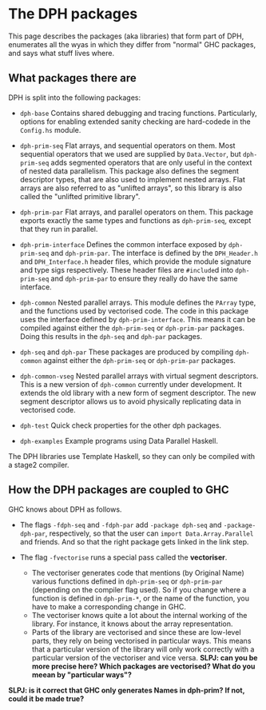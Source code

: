 # The DPH packages



This page describes the packages (aka libraries) that form part of DPH, enumerates all the wyas in which they differ from "normal" GHC packages, and says what stuff lives where.


## What packages there are



DPH is split into the following packages:


- `dph-base`
   Contains shared debugging and tracing functions. Particularly, options for enabling extended sanity checking are hard-codede in the `Config.hs` module.

- `dph-prim-seq`
   Flat arrays, and sequential operators on them. Most sequential operators that we used are supplied by `Data.Vector`, but `dph-prim-seq` adds segmented operators that are only useful in the context of nested data parallelism. This package also defines the segment descriptor types, that are also used to implement nested arrays. Flat arrays are also referred to as "unlifted arrays", so this library is also called the "unlifted primitive library".

- `dph-prim-par`
   Flat arrays, and parallel operators on them. This package exports exactly the same types and functions as `dph-prim-seq`, except that they run in parallel. 

- `dph-prim-interface`
   Defines the common interface exposed by `dph-prim-seq` and `dph-prim-par`. The interface is defined by the `DPH_Header.h` and `DPH_Interface.h` header files, which provide the module signature and type sigs respectively. These header files are `#include`d into `dph-prim-seq` and `dph-prim-par` to ensure they really do have the same interface.

- `dph-common`
    Nested parallel arrays. This module defines the `PArray` type, and the functions used by vectorised code. The code in this package uses the interface defined by `dph-prim-interface`. This means it can be compiled against either the `dph-prim-seq` or `dph-prim-par` packages. Doing this results in the `dph-seq` and `dph-par` packages.

- `dph-seq` and `dph-par`
   These packages are produced by compiling `dph-common` against either the `dph-prim-seq` or `dph-prim-par` packages.

- `dph-common-vseg`
   Nested parallel arrays with virtual segment descriptors. This is a new version of `dph-common` currently under development. It extends the old library with a new form of segment descriptor. The new segment descriptor allows us to avoid physically replicating data in vectorised code.

- `dph-test`
   Quick check properties for the other dph packages.

- `dph-examples`
   Example programs using Data Parallel Haskell.


The DPH libraries use Template Haskell, so they can only be compiled with a stage2 compiler.


## How the DPH packages are coupled to GHC



GHC knows about DPH as follows.


- The flags `-fdph-seq` and `-fdph-par` add `-package dph-seq` and `-package-dph-par`, respectively, so that the user can `import Data.Array.Parallel` and friends.  And so that the right package gets linked in the link step.

- The flag `-fvectorise` runs a special pass called the **vectoriser**. 

  - The vectoriser generates code that mentions (by Original Name) various functions defined in `dph-prim-seq` or `dph-prim-par` (depending on the compiler flag used).  So if you change where a function is defined in `dph-prim-*`, or the name of the function, you have to make a corresponding change in GHC.
  - The vectoriser knows quite a lot about the internal working of the library. For instance, it knows about the array representation.
  - Parts of the library are vectorised and since these are low-level parts, they rely on being vectorised in particular ways. This means that a particular version of the library will only work correctly with a particular version of the vectoriser and vice versa.  **SLPJ: can you be more precise here?  Which packages are vectorised?  What do you meean by "particular ways"?**


**SLPJ: is it correct that GHC only generates Names in dph-prim?  If not, could it be made true?**


